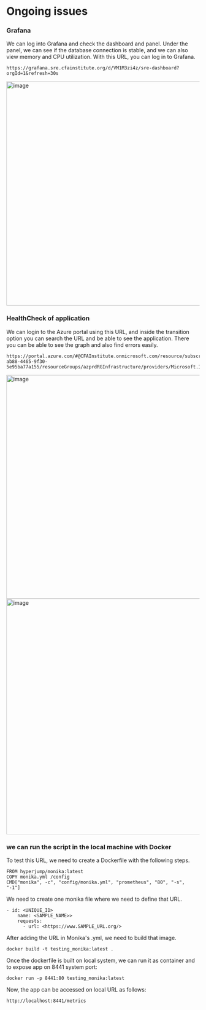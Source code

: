 # Ongoing issues 

### Grafana
We can log into Grafana and check the dashboard and panel. Under the panel, we can see if the database connection is stable, and we can also view memory and CPU utilization.
With this URL, you can log in to Grafana.
```
https://grafana.sre.cfainstitute.org/d/VM1M3zi4z/sre-dashboard?orgId=1&refresh=30s
```
<img width="584" alt="image" src="https://user-images.githubusercontent.com/76546821/216253650-9ca3df55-bcaa-4762-a529-6f244df3ce8a.png">

### HealthCheck of application
We can login to the Azure portal using this URL, and inside the transition option you can search the URL and be able to see the application. There you can be able to see the graph and also find errors easily.
```
https://portal.azure.com/#@CFAInstitute.onmicrosoft.com/resource/subscriptions/62d44f85-ab88-4465-9f30-5e95ba77a155/resourceGroups/azprdRGInfrastructure/providers/Microsoft.Insights/components/azprdInfrastructure/overview
```
<img width="583" alt="image" src="https://user-images.githubusercontent.com/76546821/216254302-eeea2c79-971d-41e5-a5af-9ae2f4a1613e.png">

<img width="614" alt="image" src="https://user-images.githubusercontent.com/76546821/216254550-18ee8753-0acd-40d9-bdd6-f898f96b6f84.png">

### we can run the script in the local machine with Docker

To test this URL, we need to create a Dockerfile with the following steps.
```
FROM hyperjump/monika:latest
COPY monika.yml /config
CMD["monika", -c", "config/monika.yml", "prometheus", "80", "-s", "-1"]

```
We need to create one monika file where we need to define that URL.
```
- id: <UNIQUE_ID>
    name: <SAMPLE_NAME>>
    requests:
      - url: <https://www.SAMPLE_URL.org/>
```

After adding the URL in Monika's .yml, we need to build that image.
```
docker build -t testing_monika:latest .
```
 Once the dockerfile is built on local system, we can run it as container and to expose app on 8441 system port:
```
docker run -p 8441:80 testing_monika:latest
```

Now, the app can be accessed on local URL as follows:
```
http://localhost:8441/metrics
```
